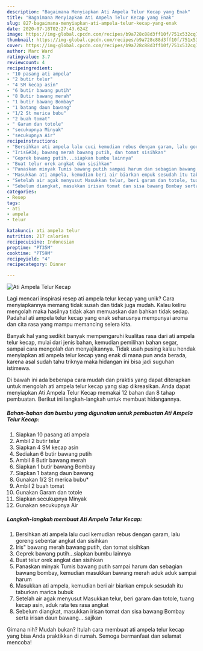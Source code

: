 ```yaml
---
description: "Bagaimana Menyiapkan Ati Ampela Telur Kecap yang Enak"
title: "Bagaimana Menyiapkan Ati Ampela Telur Kecap yang Enak"
slug: 827-bagaimana-menyiapkan-ati-ampela-telur-kecap-yang-enak
date: 2020-07-18T02:27:43.624Z
image: https://img-global.cpcdn.com/recipes/b9a728c88d3ff10f/751x532cq70/ati-ampela-telur-kecap-foto-resep-utama.jpg
thumbnail: https://img-global.cpcdn.com/recipes/b9a728c88d3ff10f/751x532cq70/ati-ampela-telur-kecap-foto-resep-utama.jpg
cover: https://img-global.cpcdn.com/recipes/b9a728c88d3ff10f/751x532cq70/ati-ampela-telur-kecap-foto-resep-utama.jpg
author: Marc Ward
ratingvalue: 3.7
reviewcount: 4
recipeingredient:
- "10 pasang ati ampela"
- "2 butir telur"
- "4 SM kecap asin"
- "6 butir bawang putih"
- "8 Butir bawang merah"
- "1 butir bawang Bombay"
- "1 batang daun bawang"
- "1/2 St merica bubu"
- "2 buah tomat"
- " Garam dan totole"
- "secukupnya Minyak"
- "secukupnya Air"
recipeinstructions:
- "Bersihkan ati ampela lalu cuci kemudian rebus dengan garam, lalu goreng sebentar angkat dan sisihkan"
- "Iris&#34; bawang merah bawang putih, dan tomat sisihkan"
- "Geprek bawang putih...siapkan bumbu lainnya"
- "Buat telur orek angkat dan sisihkan"
- "Panaskan minyak Tumis bawang putih sampai harum dan sebagian bawang bombay, kemudian masukkan bawang merah aduk aduk sampai harum"
- "Masukkan ati ampela, kemudian beri air biarkan empuk sesudah itu taburkan marica bubuk"
- "Setelah air agak menyusut Masukkan telur, beri garam dan totole, tuang kecap asin, aduk rata tes rasa angkat"
- "Sebelum diangkat, masukkan irisan tomat dan sisa bawang Bombay serta irisan daun bawang....sajikan"
categories:
- Resep
tags:
- ati
- ampela
- telur

katakunci: ati ampela telur 
nutrition: 217 calories
recipecuisine: Indonesian
preptime: "PT35M"
cooktime: "PT59M"
recipeyield: "4"
recipecategory: Dinner

---
```



![Ati Ampela Telur Kecap](https://img-global.cpcdn.com/recipes/b9a728c88d3ff10f/751x532cq70/ati-ampela-telur-kecap-foto-resep-utama.jpg)

Lagi mencari inspirasi resep ati ampela telur kecap yang unik? Cara menyiapkannya memang tidak susah dan tidak juga mudah. Kalau keliru mengolah maka hasilnya tidak akan memuaskan dan bahkan tidak sedap. Padahal ati ampela telur kecap yang enak seharusnya mempunyai aroma dan cita rasa yang mampu memancing selera kita.

Banyak hal yang sedikit banyak mempengaruhi kualitas rasa dari ati ampela telur kecap, mulai dari jenis bahan, kemudian pemilihan bahan segar, sampai cara mengolah dan menyajikannya. Tidak usah pusing kalau hendak menyiapkan ati ampela telur kecap yang enak di mana pun anda berada, karena asal sudah tahu triknya maka hidangan ini bisa jadi suguhan istimewa.




Di bawah ini ada beberapa cara mudah dan praktis yang dapat diterapkan untuk mengolah ati ampela telur kecap yang siap dikreasikan. Anda dapat menyiapkan Ati Ampela Telur Kecap memakai 12 bahan dan 8 tahap pembuatan. Berikut ini langkah-langkah untuk membuat hidangannya.

<!--inarticleads1-->

##### Bahan-bahan dan bumbu yang digunakan untuk pembuatan Ati Ampela Telur Kecap:

1. Siapkan 10 pasang ati ampela
1. Ambil 2 butir telur
1. Siapkan 4 SM kecap asin
1. Sediakan 6 butir bawang putih
1. Ambil 8 Butir bawang merah
1. Siapkan 1 butir bawang Bombay
1. Siapkan 1 batang daun bawang
1. Gunakan 1/2 St merica bubu*
1. Ambil 2 buah tomat
1. Gunakan  Garam dan totole
1. Siapkan secukupnya Minyak
1. Gunakan secukupnya Air




<!--inarticleads2-->

##### Langkah-langkah membuat Ati Ampela Telur Kecap:

1. Bersihkan ati ampela lalu cuci kemudian rebus dengan garam, lalu goreng sebentar angkat dan sisihkan
1. Iris&#34; bawang merah bawang putih, dan tomat sisihkan
1. Geprek bawang putih...siapkan bumbu lainnya
1. Buat telur orek angkat dan sisihkan
1. Panaskan minyak Tumis bawang putih sampai harum dan sebagian bawang bombay, kemudian masukkan bawang merah aduk aduk sampai harum
1. Masukkan ati ampela, kemudian beri air biarkan empuk sesudah itu taburkan marica bubuk
1. Setelah air agak menyusut Masukkan telur, beri garam dan totole, tuang kecap asin, aduk rata tes rasa angkat
1. Sebelum diangkat, masukkan irisan tomat dan sisa bawang Bombay serta irisan daun bawang....sajikan




Gimana nih? Mudah bukan? Itulah cara membuat ati ampela telur kecap yang bisa Anda praktikkan di rumah. Semoga bermanfaat dan selamat mencoba!
